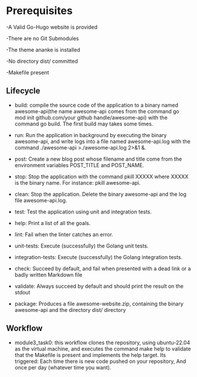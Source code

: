 # Prerequisites

-A Valid Go-Hugo website is provided

-There are no Git Submodules

-The theme ananke is installed

-No directory dist/ committed

-Makefile present

## Lifecycle

- build: compile the source code of the application to a binary named
awesome-api(the name awesome-api comes from the command go
mod init github.com/your github handle/awesome-api) with the command go
build. The first build may takes some times.

- run: Run the application in background by executing the binary awesome-api,
and write logs into a file named awesome-api.log with the command
./awesome-api >./awesome-api.log 2>&1 &.

- post: Create a new blog post whose filename and title come
from the environment variables POST_TITLE and POST_NAME.

- stop: Stop the application with the command pkill XXXXX where XXXXX is
the binary name. For instance: pkill awesome-api.

- clean: Stop the application. Delete the binary awesome-api and the log file awesome-api.log.

- test: Test the application using unit and integration tests.

- help: Print a list of all the goals.

- lint: Fail when the linter catches an error.

- unit-tests: Execute (successfully) the Golang unit tests.

- integration-tests: Execute (successfully) the Golang integration tests.

- check: Succeed by default, and fail when presented with a dead link or a badly
written Markdown file

- validate: Always succeed by default and should print the result on the stdout

- package: Produces a file awesome-website.zip, containing the binary
awesome-api and the directory dist/ directory

## Workflow

- module3_task0: this workflow clones the repository, using ubuntu-22.04 as the
virtual machine, and executes the command make help to validate that the
Makefile is present and implements the help target. Its triggered:
    Each time there is new code pushed on your repository,
    And once per day (whatever time you want).
